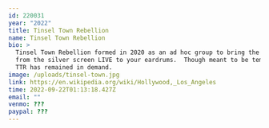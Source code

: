 ```yaml
---
id: 220031
year: "2022"
title: Tinsel Town Rebellion
name: Tinsel Town Rebellion
bio: >
  Tinsel Town Rebellion formed in 2020 as an ad hoc group to bring the music
  from the silver screen LIVE to your eardrums.  Though meant to be temporary,
  TTR has remained in demand.
image: /uploads/tinsel-town.jpg
link: https://en.wikipedia.org/wiki/Hollywood,_Los_Angeles
time: 2022-09-22T01:13:18.427Z
email: ""
venmo: ???
paypal: ???
---
```

